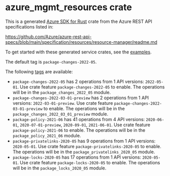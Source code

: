# azure_mgmt_resources crate

This is a generated [Azure SDK for Rust](https://github.com/Azure/azure-sdk-for-rust) crate from the Azure REST API specifications listed in:

https://github.com/Azure/azure-rest-api-specs/blob/main/specification/resources/resource-manager/readme.md

To get started with these generated service crates, see the [examples](https://github.com/Azure/azure-sdk-for-rust/blob/main/services/README.md#examples).

The default tag is `package-changes-2022-05`.

The following [tags](https://github.com/Azure/azure-sdk-for-rust/blob/main/services/tags.md) are available:

- `package-changes-2022-05` has 2 operations from 1 API versions: `2022-05-01`. Use crate feature `package-changes-2022-05` to enable. The operations will be in the `package_changes_2022_05` module.
- `package-changes-2022-03-01-preview` has 2 operations from 1 API versions: `2022-03-01-preview`. Use crate feature `package-changes-2022-03-01-preview` to enable. The operations will be in the `package_changes_2022_03_01_preview` module.
- `package-policy-2021-06` has 41 operations from 4 API versions: `2020-06-01`, `2020-07-01-preview`, `2020-09-01`, `2021-06-01`. Use crate feature `package-policy-2021-06` to enable. The operations will be in the `package_policy_2021_06` module.
- `package-privatelinks-2020-05` has 9 operations from 1 API versions: `2020-05-01`. Use crate feature `package-privatelinks-2020-05` to enable. The operations will be in the `package_privatelinks_2020_05` module.
- `package-locks-2020-05` has 17 operations from 1 API versions: `2020-05-01`. Use crate feature `package-locks-2020-05` to enable. The operations will be in the `package_locks_2020_05` module.